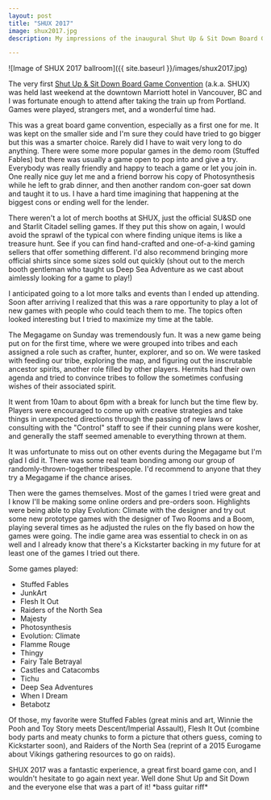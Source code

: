 ```yaml
---
layout: post
title: "SHUX 2017"
image: shux2017.jpg
description: My impressions of the inaugural Shut Up & Sit Down Board Gaming Convention.

---
```


![Image of SHUX 2017 ballroom]({{ site.baseurl }}/images/shux2017.jpg)

The very first [Shut Up & Sit Down Board Game Convention](https://www.shutupandsitdown.com/shux2017/) (a.k.a. SHUX) was held last weekend at the downtown Marriott hotel in Vancouver, BC and I was fortunate enough to attend after taking the train up from Portland. Games were played, strangers met, and a wonderful time had.<!--more-->

This was a great board game convention, especially as a first one for me. It was kept on the smaller side and I'm sure they could have tried to go bigger but this was a smarter choice. Rarely did I have to wait very long to do anything. There were some more popular games in the demo room (Stuffed Fables) but there was usually a game open to pop into and give a try. Everybody was really friendly and happy to teach a game or let you join in. One really nice guy let me and a friend borrow his copy of Photosynthesis while he left to grab dinner, and then another random con-goer sat down and taught it to us. I have a hard time imagining that happening at the biggest cons or ending well for the lender.

There weren't a lot of merch booths at SHUX, just the official SU&SD one and Starlit Citadel selling games. If they put this show on again, I would avoid the sprawl of the typical con where finding unique items is like a treasure hunt. See if you can find hand-crafted and one-of-a-kind gaming sellers that offer something different. I'd also recommend bringing more official shirts since some sizes sold out quickly (shout out to the merch booth gentleman who taught us Deep Sea Adventure as we cast about aimlessly looking for a game to play!)

I anticipated going to a lot more talks and events than I ended up attending. Soon after arriving I realized that this was a rare opportunity to play a lot of new games with people who could teach them to me. The topics often looked interesting but I tried to maximize my time at the table. 

The Megagame on Sunday was tremendously fun. It was a new game being put on for the first time, where we were grouped into tribes and each assigned a role such as crafter, hunter, explorer, and so on. We were tasked with feeding our tribe, exploring the map, and figuring out the inscrutable ancestor spirits, another role filled by other players. Hermits had their own agenda and tried to convince tribes to follow the sometimes confusing wishes of their associated spirit.

It went from 10am to about 6pm with a break for lunch but the time flew by. Players were encouraged to come up with creative strategies and take things in unexpected directions through the passing of new laws or consulting with the "Control" staff to see if their cunning plans were kosher, and generally the staff seemed amenable to everything thrown at them.

It was unfortunate to miss out on other events during the Megagame but I'm glad I did it. There was some real team bonding among our group of randomly-thrown-together tribespeople. I'd recommend to anyone that they try a Megagame if the chance arises.

Then were the games themselves. Most of the games I tried were great and I know I'll be making some online orders and pre-orders soon. Highlights were being able to play Evolution: Climate with the designer and try out some new prototype games with the designer of Two Rooms and a Boom, playing several times as he adjusted the rules on the fly based on how the games were going. The indie game area was essential to check in on as well and I already know that there's a Kickstarter backing in my future for at least one of the games I tried out there.

Some games played:

* Stuffed Fables
* JunkArt
* Flesh It Out
* Raiders of the North Sea
* Majesty
* Photosynthesis 
* Evolution: Climate
* Flamme Rouge 
* Thingy 
* Fairy Tale Betrayal 
* Castles and Catacombs 
* Tichu
* Deep Sea Adventures 
* When I Dream 
* Betabotz

Of those, my favorite were Stuffed Fables (great minis and art, Winnie the Pooh and Toy Story meets Descent/Imperial Assault), Flesh It Out (combine body parts and meaty chunks to form a picture that others guess, coming to Kickstarter soon), and Raiders of the North Sea (reprint of a 2015 Eurogame about Vikings gathering resources to go on raids).

SHUX 2017 was a fantastic experience, a great first board game con, and I wouldn't hesitate to go again next year. Well done Shut Up and Sit Down and the everyone else that was a part of it! \*bass guitar riff\*